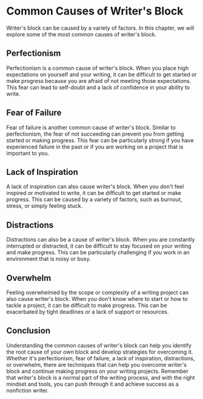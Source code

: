 Common Causes of Writer's Block
=====================================================================

Writer's block can be caused by a variety of factors. In this chapter, we will explore some of the most common causes of writer's block.

Perfectionism
-------------

Perfectionism is a common cause of writer's block. When you place high expectations on yourself and your writing, it can be difficult to get started or make progress because you are afraid of not meeting those expectations. This fear can lead to self-doubt and a lack of confidence in your ability to write.

Fear of Failure
---------------

Fear of failure is another common cause of writer's block. Similar to perfectionism, the fear of not succeeding can prevent you from getting started or making progress. This fear can be particularly strong if you have experienced failure in the past or if you are working on a project that is important to you.

Lack of Inspiration
-------------------

A lack of inspiration can also cause writer's block. When you don't feel inspired or motivated to write, it can be difficult to get started or make progress. This can be caused by a variety of factors, such as burnout, stress, or simply feeling stuck.

Distractions
------------

Distractions can also be a cause of writer's block. When you are constantly interrupted or distracted, it can be difficult to stay focused on your writing and make progress. This can be particularly challenging if you work in an environment that is noisy or busy.

Overwhelm
---------

Feeling overwhelmed by the scope or complexity of a writing project can also cause writer's block. When you don't know where to start or how to tackle a project, it can be difficult to make progress. This can be exacerbated by tight deadlines or a lack of support or resources.

Conclusion
----------

Understanding the common causes of writer's block can help you identify the root cause of your own block and develop strategies for overcoming it. Whether it's perfectionism, fear of failure, a lack of inspiration, distractions, or overwhelm, there are techniques that can help you overcome writer's block and continue making progress on your writing projects. Remember that writer's block is a normal part of the writing process, and with the right mindset and tools, you can push through it and achieve success as a nonfiction writer.
